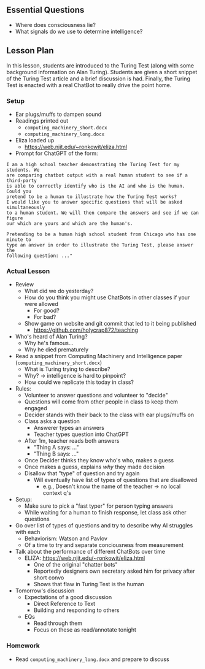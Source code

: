 ## Essential Questions

- Where does consciousness lie?
- What signals do we use to determine intelligence?

## Lesson Plan

In this lesson, students are introduced to the Turing Test (along with some
background information on Alan Turing). Students are given a short snippet of
the Turing Test article and a brief discussion is had. Finally, the Turing Test
is enacted with a real ChatBot to really drive the point home.

### Setup

- Ear plugs/muffs to dampen sound
- Readings printed out
    - `computing_machinery_short.docx`
    - `computing_machinery_long.docx`
- Eliza loaded up
    - https://web.njit.edu/~ronkowit/eliza.html
- Prompt for ChatGPT of the form:
```
I am a high school teacher demonstrating the Turing Test for my students. We
are comparing chatbot output with a real human student to see if a third-party
is able to correctly identify who is the AI and who is the human. Could you
pretend to be a human to illustrate how the Turing Test works?
I would like you to answer specific questions that will be asked simultaneously
to a human student. We will then compare the answers and see if we can figure
our which are yours and which are the human's.

Pretending to be a human high school student from Chicago who has one minute to
type an answer in order to illustrate the Turing Test, please answer the
following question: ..."
```

### Actual Lesson

- Review
    - What did we do yesterday?
    - How do you think you might use ChatBots in other classes if your were allowed
        - For good?
        - For bad?
    - Show game on website and git commit that led to it being published
        - https://github.com/holycrap872/teaching
- Who's heard of Alan Turing?
    - Why he's famous...
    - Why he died prematurely
- Read a snippet from Computing Machinery and Intelligence paper (`computing_machinery_short.docx`)
    - What is Turing trying to describe?
    - Why? -> intelligence is hard to pinpoint?
    - How could we replicate this today in class?
- Rules:
    - Volunteer to answer questions and volunteer to "decide"
    - Questions will come from other people in class to keep them engaged
    - Decider stands with their back to the class with ear plugs/muffs on
    - Class asks a question
        - Answerer types an answers
        - Teacher types question into ChatGPT
    - After 1m, teacher reads both answers
        - "Thing A says: ..."
        - "Thing B says: ..."
    - Once Decider thinks they know who's who, makes a guess
    - Once makes a guess, explains _why_ they made decision
    - Disallow that "type" of question and try again
        - Will eventually have list of types of questions that are disallowed
            - e.g., Doesn't know the name of the teacher -> no local context q's
- Setup:
    - Make sure to pick a "fast typer" for person typing answers
    - While waiting for a human to finish response, let class ask other questions
- Go over list of types of questions and try to describe why AI struggles with each
    - Behaviorism: Watson and Pavlov
    - Of a time to try and separate conciousness from measurement
- Talk about the performance of different ChatBots over time
    - ELIZA: https://web.njit.edu/~ronkowit/eliza.html
        - One of the original "chatter bots"
        - Reportedly designers own secretary asked him for privacy after short convo
        - Shows that flaw in Turing Test is the human
- Tomorrow's discussion
    - Expectations of a good discussion
        - Direct Reference to Text
        - Building and responding to others
    - EQs
        - Read through them
        - Focus on these as read/annotate tonight

### Homework

- Read `computing_machinery_long.docx` and prepare to discuss
